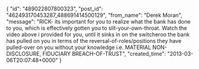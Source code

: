  {
   "id": "489022807800323",
   "post_id": "462493170453287_488691414500129",
   "from_name": "Derek Moran",
   "message": "RICK- its important for you to realize what the bank has done to you, which is effectively gotten you to slit-your-own-throat. Watch the video above i provided for you, until it sinks in on the switcheroo the bank has pulled on you in terms of the reversal-of-roles/positions they have pulled-over on you without your knowledge i.e. MATERIAL NON-DISCLOSURE, FIDUCIARY BREACH-OF-TRUST",
   "created_time": "2013-03-06T20:07:48+0000"
 }
